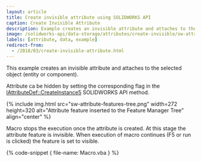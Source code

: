 ```yaml
---
layout: article
title: Create invisible attribute using SOLIDWORKS API
caption: Create Invisible Attribute
description: Example creates an invisible attribute and attaches to the selected object (entity or component)
image: /solidworks-api/data-storage/attributes/create-invisible/sw-attribute-features-tree.png
labels: [attribute, data, example]
redirect-from:
  - /2018/03/create-invisible-attribute.html
---
```

This example creates an invisible attribute and attaches to the selected object (entity or component).

Attribute ca be hidden by setting the corresponding flag in the [IAttributeDef::CreateInstance5](http://help.solidworks.com/2018/english/api/sldworksapi/solidworks.interop.sldworks~solidworks.interop.sldworks.iattributedef~createinstance5.html) SOLIDWORKS API method.

{% include img.html src="sw-attribute-features-tree.png" width=272 height=320 alt="Attribute feature inserted to the Feature Manager Tree" align="center" %}

Macro stops the execution once the attribute is created. At this stage the attribute feature is invisible.
When execution of macro continues (F5 or run is clicked) the feature is set to visible.

{% code-snippet { file-name: Macro.vba } %}
